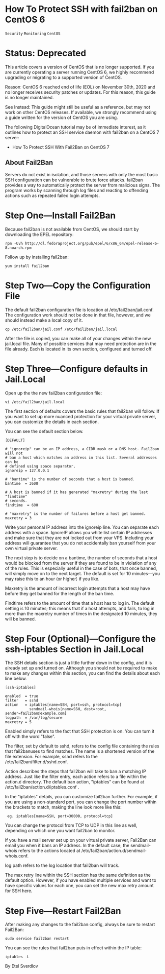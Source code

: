 # How To Protect SSH with fail2ban on CentOS 6

```Security``` ```Monitoring``` ```CentOS```










# Status: Deprecated


This article covers a version of CentOS that is no longer supported. If you are currently operating a server running CentOS 6, we highly recommend upgrading or migrating to a supported version of CentOS.


Reason:
CentOS 6 reached end of life (EOL) on November 30th, 2020 and no longer receives security patches or updates. For this reason, this guide is no longer maintained.


See Instead:
This guide might still be useful as a reference, but may not work on other CentOS releases. If available, we strongly recommend using a guide written for the version of CentOS you are using.


The following DigitalOcean tutorial may be of immediate interest, as it outlines how to protect an SSH service daemon with fail2ban on a CentOS 7 server:




- How To Protect SSH With Fail2Ban on CentOS 7





## About Fail2Ban


Servers do not exist in isolation, and those servers with only the most basic SSH configuration can be vulnerable to brute force attacks. fail2ban provides a way to automatically protect the server from malicious signs. The program  works by scanning through log files and reacting to offending actions such as repeated failed login attempts.


# Step One—Install Fail2Ban


Because fail2ban is not available from CentOS, we should start by downloading the EPEL repository:


```
rpm -Uvh http://dl.fedoraproject.org/pub/epel/6/x86_64/epel-release-6-8.noarch.rpm
```


Follow up by installing fail2ban:


```
yum install fail2ban
```


# Step Two—Copy the Configuration File


The default fail2ban configuration file is location at /etc/fail2ban/jail.conf. The configuration work should not be done in that file, however, and we should instead make a local copy of it. 


```
cp /etc/fail2ban/jail.conf /etc/fail2ban/jail.local
```


After the file is copied, you can make all of your changes within the new jail.local file. Many of possible services that may need protection are in the file already. Each is located in its own section, configured and turned off.


# Step Three—Configure defaults in Jail.Local


Open up the the new fail2ban configuration file:


```
vi /etc/fail2ban/jail.local
```


The first section of defaults covers the basic rules that fail2ban will follow. If you want to set up more nuanced protection for your virtual private server, you can customize the details in each section.


You can see the default section below.


```
[DEFAULT]

# "ignoreip" can be an IP address, a CIDR mask or a DNS host. Fail2ban will not
# ban a host which matches an address in this list. Several addresses can be
# defined using space separator.
ignoreip = 127.0.0.1

# "bantime" is the number of seconds that a host is banned.
bantime  = 3600

# A host is banned if it has generated "maxretry" during the last "findtime"
# seconds.
findtime  = 600

# "maxretry" is the number of failures before a host get banned.
maxretry = 3
```


Write your personal IP address into the ignoreip line. You can separate each address with a space. IgnoreIP allows you white list certain IP addresses and make sure that they are not locked out from your VPS. Including your address will guarantee that you do not accidentally ban yourself from your own virtual private server.


The next step is to decide on a bantime, the number of seconds that a host would be blocked from the server if they are found to be in violation of any of the rules. This is especially useful in the case of bots, that once banned, will simply move on to the next target. The default is set for 10 minutes—you may raise this to an hour (or higher) if you like.


Maxretry is the amount of incorrect login attempts that a host may have before they get banned for the length of the ban time.


Findtime refers to the amount of time that a host has to log in. The default setting is 10 minutes; this means that if a host attempts, and fails, to log in more than the maxretry number of times in the designated 10 minutes, they will be banned.


# Step Four (Optional)—Configure the ssh-iptables Section in Jail.Local


The SSH details section is just a little further down in the config, and it is already set up and turned on. Although you should not be required to make to make any changes within this section, you can find the details about each line below.


```
[ssh-iptables]

enabled  = true
filter   = sshd
action   = iptables[name=SSH, port=ssh, protocol=tcp]
           sendmail-whois[name=SSH, dest=root, sender=fail2ban@example.com]
logpath  = /var/log/secure
maxretry = 5
```


Enabled simply refers to the fact that SSH protection is on. You can turn it off with the word "false".


The filter, set by default to sshd, refers to the config file containing the rules that fail2banuses to find matches. The name is a shortened version of the file extension. For example, sshd refers to the /etc/fail2ban/filter.d/sshd.conf.


Action describes the steps that fail2ban will take to ban a matching IP address. Just like the filter entry, each action refers to a file within the action.d directory. The default ban action, "iptables" can be found at /etc/fail2ban/action.d/iptables.conf .


In the "iptables" details, you can customize fail2ban further. For example, if you are using a non-standard port, you can change the port number within the brackets to match, making the line look more like this:


```
 eg. iptables[name=SSH, port=30000, protocol=tcp]
```


You can change the protocol from TCP to UDP in this line as well, depending on which one you want fail2ban to monitor.


If you have a mail server set up on your virtual private server, Fail2Ban can email you when it bans an IP address. In the default case, the sendmail-whois refers to the actions located at /etc/fail2ban/action.d/sendmail-whois.conf.


log path refers to the log location that fail2ban will track.


The  max retry line within the SSH section has the same definition as the default option. However, if you have enabled multiple services and want to have specific values for each one, you can set the new max retry amount for SSH here.


# Step Five—Restart Fail2Ban


After making any changes to the fail2ban config, always be sure to restart Fail2Ban:


```
sudo service fail2ban restart
```


You can see the rules that fail2ban puts in effect within the IP table:


```
iptables -L
```


By Etel Sverdlov
